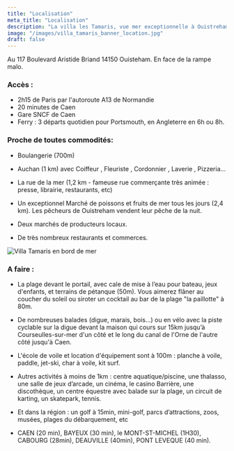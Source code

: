 ```yaml
---
title: "Localisation"
meta_title: "Localisation"
description: "La villa les Tamaris, vue mer exceptionnelle à Ouistreham, bénéficie d'une localisation exceptionnelle. au calme et à seulement 10 minutes du coeur vibrant et animé de Ouistreham. A 2h15 de Paris par l'autoroute de Normandie. Toutes commodités immédiatement accessibles."
image: "/images/villa_tamaris_banner_location.jpg"
draft: false
---
```


Au 117 Boulevard Aristide Briand 14150 Ouisteham. 
En face de la rampe malo.

<h3> Accès : </h3> 

- 2h15 de Paris par l'autoroute A13 de Normandie
- 20 minutes de Caen
- Gare SNCF de Caen
- Ferry : 3 départs quotidien pour Portsmouth, en Angleterre en 6h ou 8h.


<h3>Proche de toutes commodités: </h3> 

- Boulangerie (700m)

- Auchan (1 km) avec Coiffeur , Fleuriste , Cordonnier , Laverie , Pizzeria...

- La rue de la mer (1,2 km - fameuse rue commerçante très animée : presse, librairie, restaurants, etc)

- Un exceptionnel Marché de poissons et fruits de mer tous les jours (2,4 km). Les pêcheurs de Ouistreham vendent leur pêche de la nuit.

- Deux marchés de producteurs locaux.

- De très nombreux restaurants et commerces.



<img src="images/villa_tamaris_ouistreham_map.png" alt="Villa Tamaris en bord de mer" />

<h3>A faire :</h3>

- La plage devant le portail, avec cale de mise à l’eau pour bateau, jeux d'enfants, et terrains de pétanque (50m). Vous aimerez flâner au coucher du soleil ou siroter un cocktail au bar de la plage "la paillotte" à 80m.

- De nombreuses balades (digue, marais, bois...) ou en vélo avec la piste cyclable sur la digue devant la maison qui cours sur 15km jusqu’à Courseulles-sur-mer d'un côté et le long du canal de l'Orne de l'autre côté jusqu'à Caen.

- L'école de voile et location d'équipement sont à 100m : planche à voile, paddle, jet-ski, char à voile, kit surf.

- Autres activités à moins de 1km : centre aquatique/piscine, une thalasso, une salle de jeux d’arcade, un cinéma, le casino Barrière, une discothèque, un centre équestre avec balade sur la plage, un circuit de karting, un skatepark, tennis.

- Et dans la région : un golf à 15min, mini-golf, parcs d’attractions, zoos, musées, plages du débarquement, etc

- CAEN (20 min), BAYEUX (30 min), le MONT-ST-MICHEL (1H30), CABOURG (28min), DEAUVILLE (40min), PONT LEVEQUE (40 min).